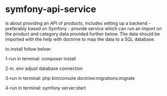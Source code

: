 # symfony-api-service
is about providing an API of products, includes setting up a backend - preferably based on Symfony - provide service which can run an import on the product and category data provided further below. The data should be imported with the help with doctrine to map the data to a SQL database.


to install follow below:

1-run in terminal: composer install

2-in .env adjust database connection

3-run in terminal: php bin/console doctrine:migrations:migrate 

4-run in terminal: symfony server:start 


